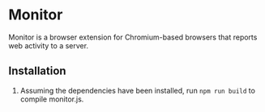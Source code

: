 # Monitor

Monitor is a browser extension for Chromium-based browsers that reports web activity to a server.

## Installation

1. Assuming the dependencies have been installed, run `npm run build` to compile monitor.js.
